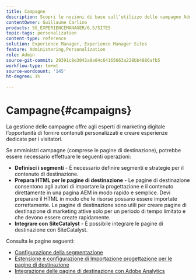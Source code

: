 ```yaml
---
title: Campagne
description: Scopri le nozioni di base sull’utilizzo delle campagne Adobe Experience Manager (AEM).
contentOwner: Guillaume Carlino
products: SG_EXPERIENCEMANAGER/6.5/SITES
topic-tags: personalization
content-type: reference
solution: Experience Manager, Experience Manager Sites
feature: Administering,Personalization
role: Admin
source-git-commit: 29391c8e3042a8a04c64165663a228bb4886afb5
workflow-type: tm+mt
source-wordcount: '145'
ht-degree: 1%

---
```


# Campagne{#campaigns}

La gestione delle campagne offre agli esperti di marketing digitale l’opportunità di fornire contenuti personalizzati e creare esperienze dedicate per i visitatori.

Se amministri campagne (comprese le pagine di destinazione), potrebbe essere necessario effettuare le seguenti operazioni:

* **Definisci i segmenti** - È necessario definire segmenti e strategie per il contenuto di destinazione.
* **Prepara HTML per le pagine di destinazione** - Le pagine di destinazione consentono agli autori di importare la progettazione e il contenuto direttamente in una pagina AEM in modo rapido e semplice. Devi preparare il HTML in modo che le risorse possano essere importate correttamente. Le pagine di destinazione sono utili per creare pagine di destinazione di marketing attive solo per un periodo di tempo limitato e che devono essere create rapidamente.
* **Integrare con SiteCatalyst** - È possibile integrare le pagine di destinazione con SiteCatalyst.

Consulta le pagine seguenti:

* [Configurazione della segmentazione](/help/sites-administering/campaign-segmentation.md)
* [Estensione e configurazione di Importazione progettazione per le pagine di destinazione](/help/sites-administering/extending-the-design-importer-for-landingpages.md)
* [Integrazione delle pagine di destinazione con Adobe Analytics](/help/sites-administering/integrating-landing-pages-with-adobe-analytics.md)
